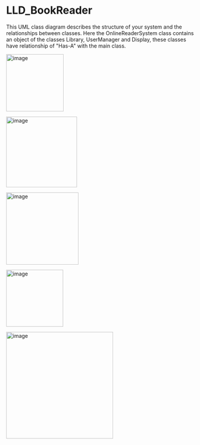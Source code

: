 # LLD_BookReader

This UML class diagram describes the structure of your system and the relationships between classes. Here the OnlineReaderSystem class contains an object of the classes Library, UserManager and Display, these classes have relationship of "Has-A" with the main class.

<img width="154" alt="image" src="https://user-images.githubusercontent.com/62415768/211761768-693a52b5-4f8b-4c9f-95bd-6f659f24b114.png"><br>

<img width="190" alt="image" src="https://user-images.githubusercontent.com/62415768/211761868-c15731d3-2f71-42cf-b822-94ff1ab8929d.png"><br>

<img width="194" alt="image" src="https://user-images.githubusercontent.com/62415768/211761948-fb195e38-eb3e-41b1-b0bc-c3ca673aa86f.png"><br>

<img width="153" alt="image" src="https://user-images.githubusercontent.com/62415768/211762043-c35781fa-8d00-4573-8643-73e4f30d4164.png"><br>

<img width="287" alt="image" src="https://user-images.githubusercontent.com/62415768/211762155-a6ac9af5-afd5-445e-bf9c-8d7119daa9de.png"><br>


